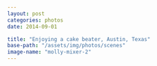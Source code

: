 ```yaml
---
layout: post
categories: photos
date: 2014-09-01

title: "Enjoying a cake beater, Austin, Texas"
base-path: "/assets/img/photos/scenes"
image-name: "molly-mixer-2"
---
```

